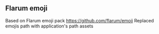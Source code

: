 ## Flarum emoji

Based on Flarum emoji pack https://github.com/flarum/emoji
Replaced emojis path with application's path assets
